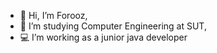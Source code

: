 - 👋 Hi, I’m Forooz,
- 📝 I’m studying Computer Engineering at SUT,
- 💻 I’m working as a junior java developer

<!---
Forooz99/Forooz99 is a ✨ special ✨ repository because its `README.md` (this file) appears on your GitHub profile.
You can click the Preview link to take a look at your changes.
--->
